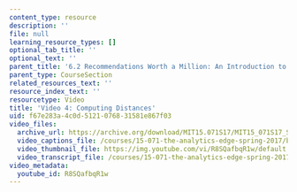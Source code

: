 ```yaml
---
content_type: resource
description: ''
file: null
learning_resource_types: []
optional_tab_title: ''
optional_text: ''
parent_title: '6.2 Recommendations Worth a Million: An Introduction to Clustering '
parent_type: CourseSection
related_resources_text: ''
resource_index_text: ''
resourcetype: Video
title: 'Video 4: Computing Distances'
uid: f67e283a-4c0d-5121-0768-31581e867f03
video_files:
  archive_url: https://archive.org/download/MIT15.071S17/MIT15_071S17_Session_6.2.07_300k.mp4
  video_captions_file: /courses/15-071-the-analytics-edge-spring-2017/b6ddccf7ff895420939c112d36f5eb36_R8SQafbqR1w.vtt
  video_thumbnail_file: https://img.youtube.com/vi/R8SQafbqR1w/default.jpg
  video_transcript_file: /courses/15-071-the-analytics-edge-spring-2017/2b0936abf4c83a5e5d306f88b372762a_R8SQafbqR1w.pdf
video_metadata:
  youtube_id: R8SQafbqR1w
---
```


